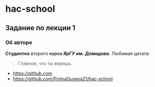 # hac-school
## Задание по лекции 1
### Об авторе
**Студентка** *второго* ~~курса~~ ***ЯрГУ им. Демидова.***
Любимая цитата:
>Главное, что ты веришь.
* <https://github.com>
* <https://github.com/PolinaGuseva21/hac-school>
